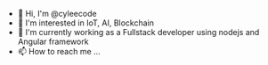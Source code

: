 - 👋 Hi, I'm @cyleecode
- 👀 I'm interested in IoT, AI, Blockchain
- 🌱 I'm currently working as a Fullstack developer using nodejs and Angular framework
- 📫 How to reach me ...

<!---
cyleecode/cyleecode is a ✨ special ✨ repository because its `README.md` (this file) appears on your GitHub profile.
You can click the Preview link to take a look at your changes.
--->

